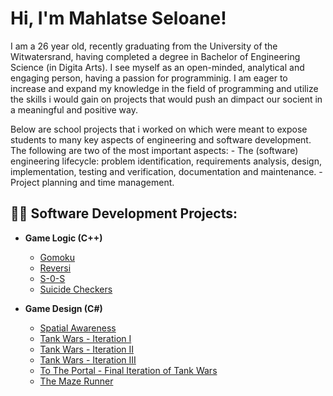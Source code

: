 
<h1>Hi, I'm Mahlatse Seloane!</h1>
<p>I am a 26 year old, recently graduating from the University of the Witwatersrand,
having completed a degree in Bachelor of Engineering Science (in Digita Arts). I see myself as
an open-minded, analytical and engaging person, having a passion for programminig. I am eager 
to increase and expand my knowledge in the field of programming and utilize the skills i 
would gain on projects that would push an dimpact our socient in a meaningful
and positive way.</p>

<p>Below are school projects that i worked on which were meant to expose students to many key aspects of engineering and software development. The following are two of the most important aspects:
- The (software) engineering lifecycle: problem identification, requirements analysis, design, implementation, testing and verification, documentation and maintenance.
-	Project planning and time management.
</p>                       
<h2>👨‍💻 Software Development Projects:</h2>

- <b>Game Logic (C++) </b>
  - [Gomoku](https://github.com/MahlatseSeloane/Gomoku)
  - [Reversi](https://github.com/MahlatseSeloane/Reversi)
  - [S-0-S](https://github.com/MahlatseSeloane/S-O-S)
  - [Suicide Checkers](https://github.com/MahlatseSeloane/Suicide-Checkers)

- <b>Game Design (C#) </b>
  - [Spatial Awareness](https://github.com/MahlatseSeloane/Spatial-Awareness)
  - [Tank Wars - Iteration I](https://github.com/MahlatseSeloane/Tank-Wars-Iteration-I-)
  - [Tank Wars - Iteration II](https://github.com/MahlatseSeloane/Tank-Wars-Iteration-II)
  - [Tank Wars - Iteration III](https://github.com/MahlatseSeloane/Tank-Wars-Iteration-III)
  - [To The Portal - Final Iteration of Tank Wars](https://github.com/MahlatseSeloane/To-The-Portal-Final-Iteration-of-Tank-Wars)
  - [The Maze Runner](https://github.com/MahlatseSeloane/The-Maze-Runner)

